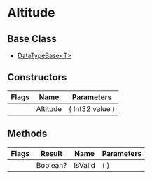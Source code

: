 # Altitude
## Base Class
- [DataTypeBase&lt;T&gt;](./T_DataTypeBase`1.md)
## Constructors
Flags|Name|Parameters
-|-|-
&nbsp;|Altitude|( Int32 value )
## Methods
Flags|Result|Name|Parameters
-|-|-|-
&nbsp;|Boolean?|IsValid|( )
